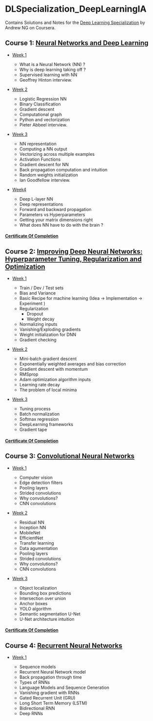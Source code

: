 # DLSpecialization_DeepLearningIA
Contains Solutions and Notes for the [Deep Learning Specialization](https://www.coursera.org/specializations/deep-learning) by Andrew NG on Coursera.

## Course 1: [Neural Networks and Deep Learning](https://www.coursera.org/learn/neural-networks-deep-learning/home/)

- [Week 1](https://www.coursera.org/learn/neural-networks-deep-learning/home/week/1)

    - What is a Neural Network (NN) ? 
    - Why is deep learning taking off ? 
    - Supervised learning with NN
    - Geoffrey Hinton interview. 

- [Week 2](https://www.coursera.org/learn/neural-networks-deep-learning/home/week/2)

    - Logistic Regression NN
    - Binary Classification
    - Gradient descent
    - Computational graph 
    - Python and vectorization
    - Pieter Abbeel interview.

- [Week 3](https://www.coursera.org/learn/neural-networks-deep-learning/home/week/3)

    - NN representation
    - Computing a NN output
    - Vectorizing across multiple examples
    - Activation Functions 
    - Gradient descent for NN
    - Back propagation computation and intuition 
    - Random weights initialization
    - Ian Goodfellow interview. 

- [Week4](https://www.coursera.org/learn/neural-networks-deep-learning/home/week/4)

    - Deep L-layer NN
    - Deep representations
    - Forward and backward propagation 
    - Parameters vs Hyperparameters
    - Getting your matrix dimensions right
    - What does NN have to do with the brain ? 

#### [Certificate Of Completion](https://coursera.org/share/9198bf9e5641668612752b5cd17be8a2)



## Course 2: [Improving Deep Neural Networks: Hyperparameter Tuning, Regularization and Optimization](https://www.coursera.org/learn/deep-neural-network/home)


- [Week 1](https://www.coursera.org/learn/deep-neural-network/home/week/1)

    - Train / Dev / Test sets 
    - Bias and Variance
    - Basic Recipe for machine learning (Idea -> Implementation -> Experiment )
    - Regularization
        - Dropout  
        - Weight decay
    - Normalizing inputs
    - Vanishing/Exploding gradients
    - Weight initialization for DNN
    - Gradient checking

- [Week 2](https://www.coursera.org/learn/deep-neural-network/home/week/2)

    - Mini-batch gradient descent 
    - Exponentially weighted averages and bias correction
    - Gradient descent with momentum
    - RMSprop
    - Adam optimization algorithm inputs
    - Learning rate decay
    - The problem of local minima

- [Week 3](https://www.coursera.org/learn/deep-neural-network/home/week/3)

    - Tuning process
    - Batch normalization
    - Softmax regression
    - DeepLearning frameworks
    - Gradient tape

#### [Certificate Of Completion](https://coursera.org/share/4fbdf56b633deffa6166b342350d4219)


## Course 3: [Convolutional Neural Networks](https://www.coursera.org/learn/convolutional-neural-network/home)


- [Week 1](https://www.coursera.org/learn/deep-neural-network/home/week/1)

    - Computer vision 
    - Edge detection filters
    - Pooling layers
    - Strided convolutions
    - Why convolutions? 
    - CNN convolutions

- [Week 2](https://www.coursera.org/learn/deep-neural-network/home/week/2)

    - Residual NN
    - Inception NN
    - MobileNet
    - EfficientNet
    - Transfer learning 
    - Data agumentation
    - Pooling layers
    - Strided convolutions
    - Why convolutions? 
    - CNN convolutions

- [Week 3](https://www.coursera.org/learn/deep-neural-network/home/week/2)

    - Object localization
    - Bounding box predictions
    - Intersection over union
    - Anchor boxes
    - YOLO algorithm
    - Semantic segmentation U-Net
    - U-Net architecture intuition 
    
#### [Certificate Of Completion](https://coursera.org/share/3845e95e0fc6228c7aa621b4fb44092a)


## Course 4: [Recurrent Neural Networks](https://www.coursera.org/learn/sequence-models/home)

- [Week 1](https://www.coursera.org/learn/deep-neural-network/home/week/1)

    - Sequence models
    - Recurrent Neural Network model
    - Back propagation through time
    - Types of RNNs
    - Language Models and Sequence Generation 
    - Vanishing gradient with RNNs
    - Gated Recurrent Unit (GRU)
    - Long Short Term Memory (LSTM)
    - Bidirectional RNN
    - Deep RNNs 
